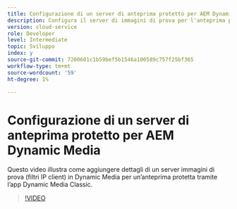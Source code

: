 ```yaml
---
title: Configurazione di un server di anteprima protetto per AEM Dynamic Media
description: Configura il server di immagini di prova per l'anteprima protetta tramite AEM Dynamic Media Classic App.
version: cloud-service
role: Developer
level: Intermediate
topic: Sviluppo
index: y
source-git-commit: 7200601c1b59bef5b1546a100589c757f25bf365
workflow-type: tm+mt
source-wordcount: '59'
ht-degree: 1%

---
```



# Configurazione di un server di anteprima protetto per AEM Dynamic Media

Questo video illustra come aggiungere dettagli di un server immagini di prova (filtri IP client) in Dynamic Media per un’anteprima protetta tramite l’app Dynamic Media Classic.

>[!VIDEO](https://video.tv.adobe.com/v/335462?quality=9&learn=on)
